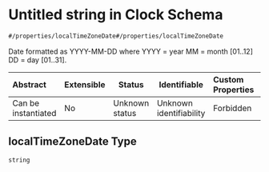 # Untitled string in Clock Schema

```txt
#/properties/localTimeZoneDate#/properties/localTimeZoneDate
```

Date formatted as YYYY-MM-DD where YYYY = year MM = month [01..12] DD = day [01..31].


| Abstract            | Extensible | Status         | Identifiable            | Custom Properties | Additional Properties | Access Restrictions | Defined In                                                            |
| :------------------ | ---------- | -------------- | ----------------------- | :---------------- | --------------------- | ------------------- | --------------------------------------------------------------------- |
| Can be instantiated | No         | Unknown status | Unknown identifiability | Forbidden         | Allowed               | none                | [clock.json\*](../../schema/sensor/clock.json "open original schema") |

## localTimeZoneDate Type

`string`
